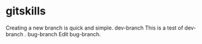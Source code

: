 # gitskills
Creating a new branch is quick and simple.
dev-branch
This is a test of dev-branch .
bug-branch
Edit bug-branch.
